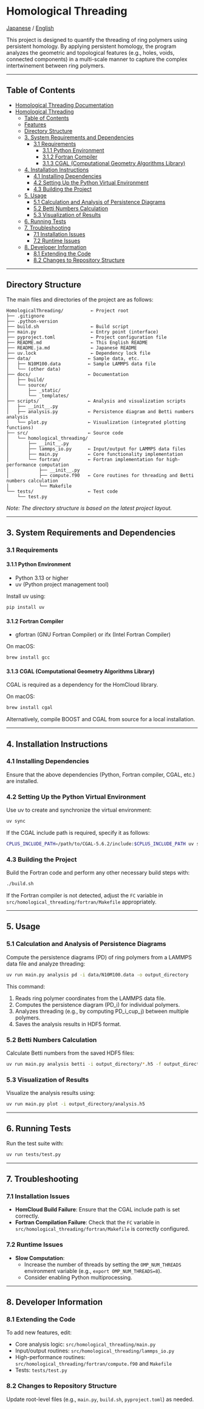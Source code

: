 # Homological Threading

[Japanese](README.ja.md) / [English](README.md)


This project is designed to quantify the threading of ring polymers using persistent homology. By applying persistent homology, the program analyzes the geometric and topological features (e.g., holes, voids, connected components) in a multi-scale manner to capture the complex intertwinement between ring polymers.

---

## Table of Contents
- [Homological Threading Documentation](#homological-threading-documentation)
- [Homological Threading](#homological-threading)
  - [Table of Contents](#table-of-contents)
  - [Features](#features)
  - [Directory Structure](#directory-structure)
  - [3. System Requirements and Dependencies](#3-system-requirements-and-dependencies)
    - [3.1 Requirements](#31-requirements)
      - [3.1.1 Python Environment](#311-python-environment)
      - [3.1.2 Fortran Compiler](#312-fortran-compiler)
      - [3.1.3 CGAL (Computational Geometry Algorithms Library)](#313-cgal-computational-geometry-algorithms-library)
  - [4. Installation Instructions](#4-installation-instructions)
    - [4.1 Installing Dependencies](#41-installing-dependencies)
    - [4.2 Setting Up the Python Virtual Environment](#42-setting-up-the-python-virtual-environment)
    - [4.3 Building the Project](#43-building-the-project)
  - [5. Usage](#5-usage)
    - [5.1 Calculation and Analysis of Persistence Diagrams](#51-calculation-and-analysis-of-persistence-diagrams)
    - [5.2 Betti Numbers Calculation](#52-betti-numbers-calculation)
    - [5.3 Visualization of Results](#53-visualization-of-results)
  - [6. Running Tests](#6-running-tests)
  - [7. Troubleshooting](#7-troubleshooting)
    - [7.1 Installation Issues](#71-installation-issues)
    - [7.2 Runtime Issues](#72-runtime-issues)
  - [8. Developer Information](#8-developer-information)
    - [8.1 Extending the Code](#81-extending-the-code)
    - [8.2 Changes to Repository Structure](#82-changes-to-repository-structure)

---

## Directory Structure

The main files and directories of the project are as follows:

```
HomologicalThreading/          ← Project root
├── .gitignore
├── .python-version
├── build.sh                   ← Build script
├── main.py                    ← Entry point (interface)
├── pyproject.toml             ← Project configuration file
├── README.md                  ← This English README
├── README.ja.md               ← Japanese README
├── uv.lock                    ← Dependency lock file
├── data/                     ← Sample data, etc.
│   ├── N10M100.data          ← Sample LAMMPS data file
│   └── (other data)
├── docs/                     ← Documentation
│   ├── build/
│   └── source/
│       ├── _static/
│       └── _templates/
├── scripts/                  ← Analysis and visualization scripts
│   ├── __init__.py
│   ├── analysis.py           ← Persistence diagram and Betti numbers analysis
│   └── plot.py               ← Visualization (integrated plotting functions)
├── src/                      ← Source code
│   └── homological_threading/
│       ├── __init__.py
│       ├── lammps_io.py      ← Input/output for LAMMPS data files
│       ├── main.py           ← Core functionality implementation
│       └── fortran/          ← Fortran implementation for high-performance computation
│           ├── __init__.py
│           ├── compute.f90   ← Core routines for threading and Betti numbers calculation
│           └── Makefile
└── tests/                    ← Test code
    └── test.py
```

*Note: The directory structure is based on the latest project layout.*

---

## 3. System Requirements and Dependencies

### 3.1 Requirements

#### 3.1.1 Python Environment
- Python 3.13 or higher
- uv (Python project management tool)

Install uv using:
```bash
pip install uv
```

#### 3.1.2 Fortran Compiler
- gfortran (GNU Fortran Compiler) or ifx (Intel Fortran Compiler)

On macOS:
```bash
brew install gcc
```

#### 3.1.3 CGAL (Computational Geometry Algorithms Library)
CGAL is required as a dependency for the HomCloud library.

On macOS:
```bash
brew install cgal
```

Alternatively, compile BOOST and CGAL from source for a local installation.

---

## 4. Installation Instructions

### 4.1 Installing Dependencies
Ensure that the above dependencies (Python, Fortran compiler, CGAL, etc.) are installed.

### 4.2 Setting Up the Python Virtual Environment

Use uv to create and synchronize the virtual environment:
```bash
uv sync
```

If the CGAL include path is required, specify it as follows:
```bash
CPLUS_INCLUDE_PATH=/path/to/CGAL-5.6.2/include:$CPLUS_INCLUDE_PATH uv sync
```

### 4.3 Building the Project

Build the Fortran code and perform any other necessary build steps with:
```bash
./build.sh
```

If the Fortran compiler is not detected, adjust the `FC` variable in `src/homological_threading/fortran/Makefile` appropriately.

---

## 5. Usage

### 5.1 Calculation and Analysis of Persistence Diagrams
Compute the persistence diagrams (PD) of ring polymers from a LAMMPS data file and analyze threading:
```bash
uv run main.py analysis pd -i data/N10M100.data -o output_directory
```
This command:
1. Reads ring polymer coordinates from the LAMMPS data file.
2. Computes the persistence diagram (PD_i) for individual polymers.
3. Analyzes threading (e.g., by computing PD_i_cup_j) between multiple polymers.
4. Saves the analysis results in HDF5 format.

### 5.2 Betti Numbers Calculation

Calculate Betti numbers from the saved HDF5 files:
```bash
uv run main.py analysis betti -i output_directory/*.h5 -f output_directory/analysis.h5
```

### 5.3 Visualization of Results

Visualize the analysis results using:
```bash
uv run main.py plot -i output_directory/analysis.h5
```

---

## 6. Running Tests

Run the test suite with:
```bash
uv run tests/test.py
```

---

## 7. Troubleshooting

### 7.1 Installation Issues

- **HomCloud Build Failure**: Ensure that the CGAL include path is set correctly.
- **Fortran Compilation Failure**: Check that the `FC` variable in `src/homological_threading/fortran/Makefile` is correctly configured.

### 7.2 Runtime Issues

- **Slow Computation**:
  - Increase the number of threads by setting the `OMP_NUM_THREADS` environment variable (e.g., `export OMP_NUM_THREADS=8`).
  - Consider enabling Python multiprocessing.

---

## 8. Developer Information

### 8.1 Extending the Code
To add new features, edit:
- Core analysis logic: `src/homological_threading/main.py`
- Input/output routines: `src/homological_threading/lammps_io.py`
- High-performance routines: `src/homological_threading/fortran/compute.f90` and `Makefile`
- Tests: `tests/test.py`

### 8.2 Changes to Repository Structure
Update root-level files (e.g., `main.py`, `build.sh`, `pyproject.toml`) as needed.
